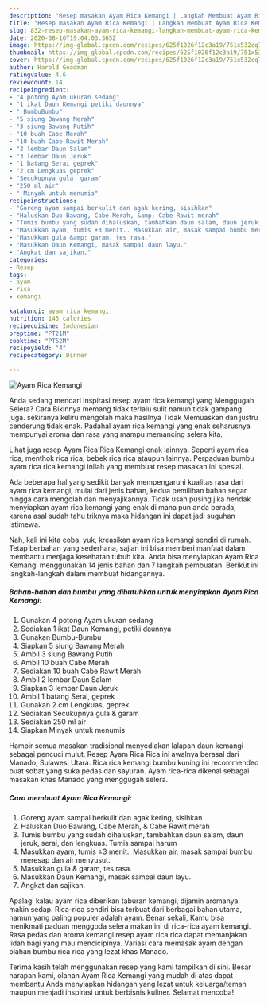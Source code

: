 ```yaml
---
description: "Resep masakan Ayam Rica Kemangi | Langkah Membuat Ayam Rica Kemangi Yang Paling Enak"
title: "Resep masakan Ayam Rica Kemangi | Langkah Membuat Ayam Rica Kemangi Yang Paling Enak"
slug: 832-resep-masakan-ayam-rica-kemangi-langkah-membuat-ayam-rica-kemangi-yang-paling-enak
date: 2020-08-16T19:04:03.365Z
image: https://img-global.cpcdn.com/recipes/625f1026f12c3a19/751x532cq70/ayam-rica-kemangi-foto-resep-utama.jpg
thumbnail: https://img-global.cpcdn.com/recipes/625f1026f12c3a19/751x532cq70/ayam-rica-kemangi-foto-resep-utama.jpg
cover: https://img-global.cpcdn.com/recipes/625f1026f12c3a19/751x532cq70/ayam-rica-kemangi-foto-resep-utama.jpg
author: Harold Goodman
ratingvalue: 4.6
reviewcount: 14
recipeingredient:
- "4 potong Ayam ukuran sedang"
- "1 ikat Daun Kemangi petiki daunnya"
- " BumbuBumbu"
- "5 siung Bawang Merah"
- "3 siung Bawang Putih"
- "10 buah Cabe Merah"
- "10 buah Cabe Rawit Merah"
- "2 lembar Daun Salam"
- "3 lembar Daun Jeruk"
- "1 batang Serai geprek"
- "2 cm Lengkuas geprek"
- "Secukupnya gula  garam"
- "250 ml air"
- " Minyak untuk menumis"
recipeinstructions:
- "Goreng ayam sampai berkulit dan agak kering, sisihkan"
- "Haluskan Duo Bawang, Cabe Merah, &amp; Cabe Rawit merah"
- "Tumis bumbu yang sudah dihaluskan, tambahkan daun salam, daun jeruk, serai, dan lengkuas. Tumis sampai harum"
- "Masukkan ayam, tumis ±3 menit.. Masukkan air, masak sampai bumbu meresap dan air menyusut."
- "Masukkan gula &amp; garam, tes rasa."
- "Masukkan Daun Kemangi, masak sampai daun layu."
- "Angkat dan sajikan."
categories:
- Resep
tags:
- ayam
- rica
- kemangi

katakunci: ayam rica kemangi 
nutrition: 145 calories
recipecuisine: Indonesian
preptime: "PT21M"
cooktime: "PT52M"
recipeyield: "4"
recipecategory: Dinner

---
```



![Ayam Rica Kemangi](https://img-global.cpcdn.com/recipes/625f1026f12c3a19/751x532cq70/ayam-rica-kemangi-foto-resep-utama.jpg)

Anda sedang mencari inspirasi resep ayam rica kemangi yang Menggugah Selera? Cara Bikinnya memang tidak terlalu sulit namun tidak gampang juga. sekiranya keliru mengolah maka hasilnya Tidak Memuaskan dan justru cenderung tidak enak. Padahal ayam rica kemangi yang enak seharusnya mempunyai aroma dan rasa yang mampu memancing selera kita.

Lihat juga resep Ayam Rica Rica Kemangi enak lainnya. Seperti ayam rica rica, menthok rica rica, bebek rica rica ataupun lainnya. Perpaduan bumbu ayam rica rica kemangi inilah yang membuat resep masakan ini spesial.

Ada beberapa hal yang sedikit banyak mempengaruhi kualitas rasa dari ayam rica kemangi, mulai dari jenis bahan, kedua pemilihan bahan segar hingga cara mengolah dan menyajikannya. Tidak usah pusing jika hendak menyiapkan ayam rica kemangi yang enak di mana pun anda berada, karena asal sudah tahu triknya maka hidangan ini dapat jadi suguhan istimewa.


Nah, kali ini kita coba, yuk, kreasikan ayam rica kemangi sendiri di rumah. Tetap berbahan yang sederhana, sajian ini bisa memberi manfaat dalam membantu menjaga kesehatan tubuh kita. Anda bisa menyiapkan Ayam Rica Kemangi menggunakan 14 jenis bahan dan 7 langkah pembuatan. Berikut ini langkah-langkah dalam membuat hidangannya.

<!--inarticleads1-->

##### Bahan-bahan dan bumbu yang dibutuhkan untuk menyiapkan Ayam Rica Kemangi:

1. Gunakan 4 potong Ayam ukuran sedang
1. Sediakan 1 ikat Daun Kemangi, petiki daunnya
1. Gunakan  Bumbu-Bumbu
1. Siapkan 5 siung Bawang Merah
1. Ambil 3 siung Bawang Putih
1. Ambil 10 buah Cabe Merah
1. Sediakan 10 buah Cabe Rawit Merah
1. Ambil 2 lembar Daun Salam
1. Siapkan 3 lembar Daun Jeruk
1. Ambil 1 batang Serai, geprek
1. Gunakan 2 cm Lengkuas, geprek
1. Sediakan Secukupnya gula &amp; garam
1. Sediakan 250 ml air
1. Siapkan  Minyak untuk menumis


Hampir semua masakan tradisional menyediakan lalapan daun kemangi sebagai pencuci mulut. Resep Ayam Rica Rica ini awalnya berasal dari Manado, Sulawesi Utara. Rica rica kemangi bumbu kuning ini recommended buat sobat yang suka pedas dan sayuran. Ayam rica-rica dikenal sebagai masakan khas Manado yang menggugah selera. 

<!--inarticleads2-->

##### Cara membuat Ayam Rica Kemangi:

1. Goreng ayam sampai berkulit dan agak kering, sisihkan
1. Haluskan Duo Bawang, Cabe Merah, &amp; Cabe Rawit merah
1. Tumis bumbu yang sudah dihaluskan, tambahkan daun salam, daun jeruk, serai, dan lengkuas. Tumis sampai harum
1. Masukkan ayam, tumis ±3 menit.. Masukkan air, masak sampai bumbu meresap dan air menyusut.
1. Masukkan gula &amp; garam, tes rasa.
1. Masukkan Daun Kemangi, masak sampai daun layu.
1. Angkat dan sajikan.


Apalagi kalau ayam rica diberikan taburan kemangi, dijamin aromanya makin sedap. Rica-rica sendiri bisa terbuat dari berbagai bahan utama, namun yang paling populer adalah ayam. Benar sekali, Kamu bisa menikmati paduan menggoda selera makan ini di rica-rica ayam kemangi. Rasa pedas dan aroma kemangi resep ayam rica rica dapat memanjakan lidah bagi yang mau mencicipinya. Variasi cara memasak ayam dengan olahan bumbu rica rica yang lezat khas Manado. 

Terima kasih telah menggunakan resep yang kami tampilkan di sini. Besar harapan kami, olahan Ayam Rica Kemangi yang mudah di atas dapat membantu Anda menyiapkan hidangan yang lezat untuk keluarga/teman maupun menjadi inspirasi untuk berbisnis kuliner. Selamat mencoba!
